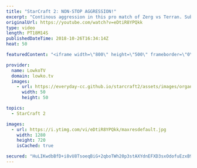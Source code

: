 ```yaml
---
title: "StarCraft 2: NON-STOP AGGRESSION!"
excerpt: "Continous aggression in this pro match of Zerg vs Terran. Subscribe for more videos: http://lowko.tv/youtube StarCraft 2 co-op Hero Solo: https://goo.gl/kgJYyu  Marines, Marauders, Medivacs and Mines versus mostly just Zerglings and Banelings. An awesome game of high level StarCraft 2 where both players"
originalUrl: https://youtube.com/watch?v=eDtiR8YPQkk
type: video
length: PT18M14S
publishedDateTime: 2018-10-26T16:34:14Z
heat: 50

featuredContent: "<iframe width=\"800\" height=\"500\" frameborder=\"0\" src=\"https://www.youtube.com/embed/eDtiR8YPQkk\" allow=\"accelerometer; autoplay; encrypted-media; gyroscope; picture-in-picture\" allowfullscreen></iframe>"

provider:
  name: LowkoTV
  domain: lowko.tv
  images:
    - url: https://everyday-cc.github.io/starcraft2/assets/images/organizations/lowko.tv-50x50.jpg
      width: 50
      height: 50

topics:
  - StarCraft 2

images:
  - url: https://i.ytimg.com/vi/eDtiR8YPQkk/maxresdefault.jpg
    width: 1280
    height: 720
    isCached: true

secured: "HuLIKwdbBfD+i8vU8TsoeqBiG+2qboTWh20p3stAXYdnEFXD3sxOdofuEzxB9QgFfPuKuGGs8eKJ19GMNgLOa4U/14N9aiKZBWVmGnF8YvSOGbHLxhx1ZP7W3kuPF7lPg6n4TpTSULG7YAAXybuuuyjEvucN4cK6G7B6KWAkUCse6N+TRhHt4y3KHIyjn0w0IWGuF/V9m2scoVGdwK10V7v8vbcgprlffI5mJIaCNqoEb188iIgtLDwYhTnyWpiSTG/xu9+c9sBgv6WEv63h/uhMonw6cWT109lzzCQiMiwWXQeI+itZvZceS650ELTe5afvpMfHbYA5JAIobUY8c4L3lMc6/nmCHDwotDd7LbzCz6hjilK7cMgOpKocNuq+qnrOES7K6uUq6bmtXEPyO3UaKYnCHClPtGMjEKuIdNOtO6arA+rIeUyZ2g9d0gF/;bE7w4EzrXTpxG4fFXIsrKA=="
---
```


